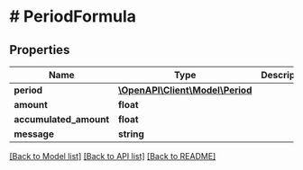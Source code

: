 # # PeriodFormula

## Properties

Name | Type | Description | Notes
------------ | ------------- | ------------- | -------------
**period** | [**\OpenAPI\Client\Model\Period**](Period.md) |  | [optional]
**amount** | **float** |  | [optional]
**accumulated_amount** | **float** |  | [optional]
**message** | **string** |  | [optional]

[[Back to Model list]](../../README.md#models) [[Back to API list]](../../README.md#endpoints) [[Back to README]](../../README.md)
